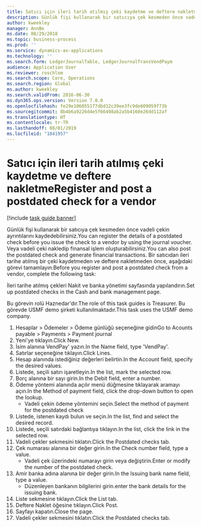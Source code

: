 ```yaml
---
title: Satıcı için ileri tarih atılmış çeki kaydetme ve deftere nakletme
description: Günlük fişi kullanarak bir satıcıya çek kesmeden önce vadeli çekin ayrıntılarını kaydedebilirsiniz.
author: kweekley
manager: AnnBe
ms.date: 08/29/2018
ms.topic: business-process
ms.prod: ''
ms.service: dynamics-ax-applications
ms.technology: ''
ms.search.form: LedgerJournalTable, LedgerJournalTransVendPaym
audience: Application User
ms.reviewer: roschlom
ms.search.scope: Core, Operations
ms.search.region: Global
ms.author: kweekley
ms.search.validFrom: 2016-06-30
ms.dyn365.ops.version: Version 7.0.0
ms.openlocfilehash: fe29e106055177dbd12c39ee3fc9de609059f73b
ms.sourcegitcommit: 8b4b6a9226d4e5f66498ab2a5b4160e26dd112af
ms.translationtype: HT
ms.contentlocale: tr-TR
ms.lasthandoff: 08/01/2019
ms.locfileid: "1841957"
---
```

# <a name="register-and-post-a-postdated-check-for-a-vendor"></a><span data-ttu-id="7c3ee-103">Satıcı için ileri tarih atılmış çeki kaydetme ve deftere nakletme</span><span class="sxs-lookup"><span data-stu-id="7c3ee-103">Register and post a postdated check for a vendor</span></span>

[!include [task guide banner](../../includes/task-guide-banner.md)]

<span data-ttu-id="7c3ee-104">Günlük fişi kullanarak bir satıcıya çek kesmeden önce vadeli çekin ayrıntılarını kaydedebilirsiniz.</span><span class="sxs-lookup"><span data-stu-id="7c3ee-104">You can register the details of a postdated check before you issue the check to a vendor by using the journal voucher.</span></span> <span data-ttu-id="7c3ee-105">Veya vadeli çeki nakledip finansal işlem oluşturabilirsiniz.</span><span class="sxs-lookup"><span data-stu-id="7c3ee-105">You can also post the postdated check and generate financial transactions.</span></span> <span data-ttu-id="7c3ee-106">Bir satıcıdan ileri tarihe atılmış bir çeki kaydetmeden ve deftere nakletmeden önce, aşağıdaki görevi tamamlayın:</span><span class="sxs-lookup"><span data-stu-id="7c3ee-106">Before you register and post a postdated check from a vendor, complete the following task:</span></span> 

<span data-ttu-id="7c3ee-107">İleri tarihe atılmış çekleri Nakit ve banka yönetimi sayfasında yapılandırın.</span><span class="sxs-lookup"><span data-stu-id="7c3ee-107">Set up postdated checks in the Cash and bank management page.</span></span> 



<span data-ttu-id="7c3ee-108">Bu görevin rolü Haznedar'dır.</span><span class="sxs-lookup"><span data-stu-id="7c3ee-108">The role of this task guides is Treasurer.</span></span> <span data-ttu-id="7c3ee-109">Bu görevde USMF demo şirketi kullanılmaktadır.</span><span class="sxs-lookup"><span data-stu-id="7c3ee-109">This task uses the USMF demo company.</span></span>

1. <span data-ttu-id="7c3ee-110">Hesaplar > Ödemeler > Ödeme günlüğü seçeneğine gidin</span><span class="sxs-lookup"><span data-stu-id="7c3ee-110">Go to Acounts payable > Payments > Payment journal</span></span>
2. <span data-ttu-id="7c3ee-111">Yeni'ye tıklayın.</span><span class="sxs-lookup"><span data-stu-id="7c3ee-111">Click New.</span></span>
3. <span data-ttu-id="7c3ee-112">İsim alanına VendPay' yazın.</span><span class="sxs-lookup"><span data-stu-id="7c3ee-112">In the Name field, type 'VendPay'.</span></span>
4. <span data-ttu-id="7c3ee-113">Satırlar seçeneğine tıklayın.</span><span class="sxs-lookup"><span data-stu-id="7c3ee-113">Click Lines.</span></span>
5. <span data-ttu-id="7c3ee-114">Hesap alanında istediğiniz değerleri belirtin.</span><span class="sxs-lookup"><span data-stu-id="7c3ee-114">In the Account field, specify the desired values.</span></span>
6. <span data-ttu-id="7c3ee-115">Listede, seçili satırı işaretleyin.</span><span class="sxs-lookup"><span data-stu-id="7c3ee-115">In the list, mark the selected row.</span></span>
7. <span data-ttu-id="7c3ee-116">Borç alanına bir sayı girin.</span><span class="sxs-lookup"><span data-stu-id="7c3ee-116">In the Debit field, enter a number.</span></span>
8. <span data-ttu-id="7c3ee-117">Ödeme yöntemi alanında açılır menü düğmesine tıklayarak aramayı açın.</span><span class="sxs-lookup"><span data-stu-id="7c3ee-117">In the Method of payment field, click the drop-down button to open the lookup.</span></span>
    * <span data-ttu-id="7c3ee-118">Vadeli çekin ödeme yöntemini seçin.</span><span class="sxs-lookup"><span data-stu-id="7c3ee-118">Select the method of payment for the postdated check</span></span>  
9. <span data-ttu-id="7c3ee-119">Listede, istenen kaydı bulun ve seçin.</span><span class="sxs-lookup"><span data-stu-id="7c3ee-119">In the list, find and select the desired record.</span></span>
10. <span data-ttu-id="7c3ee-120">Listede, seçili satırdaki bağlantıya tıklayın.</span><span class="sxs-lookup"><span data-stu-id="7c3ee-120">In the list, click the link in the selected row.</span></span>
11. <span data-ttu-id="7c3ee-121">Vadeli çekler sekmesini tıklatın.</span><span class="sxs-lookup"><span data-stu-id="7c3ee-121">Click the Postdated checks tab.</span></span>
12. <span data-ttu-id="7c3ee-122">Çek numarası alanına bir değer girin.</span><span class="sxs-lookup"><span data-stu-id="7c3ee-122">In the Check number field, type a value.</span></span>
    * <span data-ttu-id="7c3ee-123">Vadeli çek üzerindeki numarayı girin veya değiştirin.</span><span class="sxs-lookup"><span data-stu-id="7c3ee-123">Enter or modify the number of the postdated check.</span></span>  
13. <span data-ttu-id="7c3ee-124">Amir banka adına alanına bir değer girin.</span><span class="sxs-lookup"><span data-stu-id="7c3ee-124">In the Issuing bank name field, type a value.</span></span>
    * <span data-ttu-id="7c3ee-125">Düzenleyen bankanın bilgilerini girin.</span><span class="sxs-lookup"><span data-stu-id="7c3ee-125">enter the bank details for the issuing bank.</span></span>  
14. <span data-ttu-id="7c3ee-126">Liste sekmesine tıklayın.</span><span class="sxs-lookup"><span data-stu-id="7c3ee-126">Click the List tab.</span></span>
15. <span data-ttu-id="7c3ee-127">Deftere Naklet öğesine tıklayın.</span><span class="sxs-lookup"><span data-stu-id="7c3ee-127">Click Post.</span></span>
16. <span data-ttu-id="7c3ee-128">Sayfayı kapatın.</span><span class="sxs-lookup"><span data-stu-id="7c3ee-128">Close the page.</span></span>
17. <span data-ttu-id="7c3ee-129">Vadeli çekler sekmesini tıklatın.</span><span class="sxs-lookup"><span data-stu-id="7c3ee-129">Click the Postdated checks tab.</span></span>

